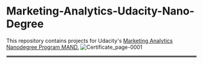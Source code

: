 # Marketing-Analytics-Udacity-Nano-Degree
This repository contains projects for Udacity's [Marketing Analytics Nanodegree Program MAND.](https://www.udacity.com/course/marketing-analytics-nanodegree--nd028)
 ![Certificate_page-0001](https://user-images.githubusercontent.com/93208018/138940004-95d5be83-33fa-4b3a-95c0-10767bf5c4e1.jpg)
<hr style="border:2px solid gray"> </hr>
